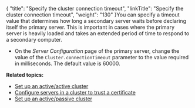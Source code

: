 {
    "title": "Specify the cluster connection timeout",
    "linkTitle": "Specify the cluster connection timeout",
    "weight": "130"
}You can specify a timeout value that determines how long a secondary server waits before declaring itself the primary server. This is important in cases where the primary server is heavily loaded and takes an extended period of time to respond to a secondary computer.

-   On the *Server Configuration* page of the primary server, change the value of the `Cluster.connectionTimeout` parameter to the value required in milliseconds. The default value is 60000.

**Related topics:**

-   <a href="../t_st_setup_active-active_cluster" class="MCXref xref">Set up an active/active cluster</a>
-   <a href="../t_st_configure_servers_cluste_trust_certificate" class="MCXref xref">Configure servers in a cluster to trust a certificate</a>
-   <a href="../t_st_setup_active-passive_cluster" class="MCXref xref">Set up an active/passive cluster</a>

